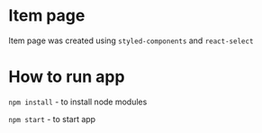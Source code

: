 # Item page
Item page was created using `styled-components` and `react-select`
# How to run app
`npm install` - to install node modules

`npm start` - to start app


